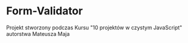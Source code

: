 # Form-Validator
Projekt stworzony podczas Kursu "10 projektów w czystym JavaScript" autorstwa Mateusza Maja
